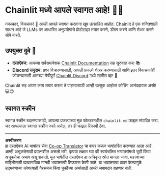 <!--
CO_OP_TRANSLATOR_METADATA:
{
  "original_hash": "c49526c7abc56b0b5f1e835c1739f18e",
  "translation_date": "2025-08-29T11:06:40+00:00",
  "source_file": "11-agentic-protocols/code_samples/github-mcp/chainlit.md",
  "language_code": "mr"
}
-->
# Chainlit मध्ये आपले स्वागत आहे! 🚀🤖

नमस्कार, विकसक! 👋 आम्ही आपले स्वागत करताना खूप उत्साहित आहोत. Chainlit हे एक शक्तिशाली साधन आहे जे LLMs वर आधारित अनुप्रयोगांचे प्रोटोटाइप तयार करणे, डीबग करणे आणि शेअर करणे सोपे करते.

## उपयुक्त दुवे 🔗

- **दस्तऐवज:** आमच्या सर्वसमावेशक [Chainlit Documentation](https://docs.chainlit.io) सह सुरुवात करा 📚
- **Discord समुदाय:** प्रश्न विचारण्यासाठी, आपली प्रकल्पे शेअर करण्यासाठी आणि इतर विकसकांशी जोडण्यासाठी आमच्या मैत्रीपूर्ण [Chainlit Discord](https://discord.gg/k73SQ3FyUh) मध्ये सामील व्हा! 💬

Chainlit सह आपण काय तयार करता ते पाहण्यासाठी आम्ही उत्सुक आहोत! कोडिंग आनंददायक असो! 💻😊

## स्वागत स्क्रीन

स्वागत स्क्रीन बदलण्यासाठी, आपल्या प्रकल्पाच्या मूळ फोल्डरमधील `chainlit.md` फाइल संपादित करा. जर आपल्याला स्वागत स्क्रीन नको असेल, तर ही फाइल रिकामी ठेवा.

---

**अस्वीकरण**:  
हा दस्तऐवज AI भाषांतर सेवा [Co-op Translator](https://github.com/Azure/co-op-translator) चा वापर करून भाषांतरित करण्यात आला आहे. आम्ही अचूकतेसाठी प्रयत्नशील असलो तरी, कृपया लक्षात घ्या की स्वयंचलित भाषांतरांमध्ये त्रुटी किंवा अचूकतेचा अभाव असू शकतो. मूळ भाषेतील दस्तऐवज हा अधिकृत स्रोत मानला जावा. महत्त्वाच्या माहितीसाठी व्यावसायिक मानवी भाषांतराची शिफारस केली जाते. या भाषांतराचा वापर केल्यामुळे उद्भवणाऱ्या कोणत्याही गैरसमज किंवा चुकीच्या अर्थासाठी आम्ही जबाबदार राहणार नाही.